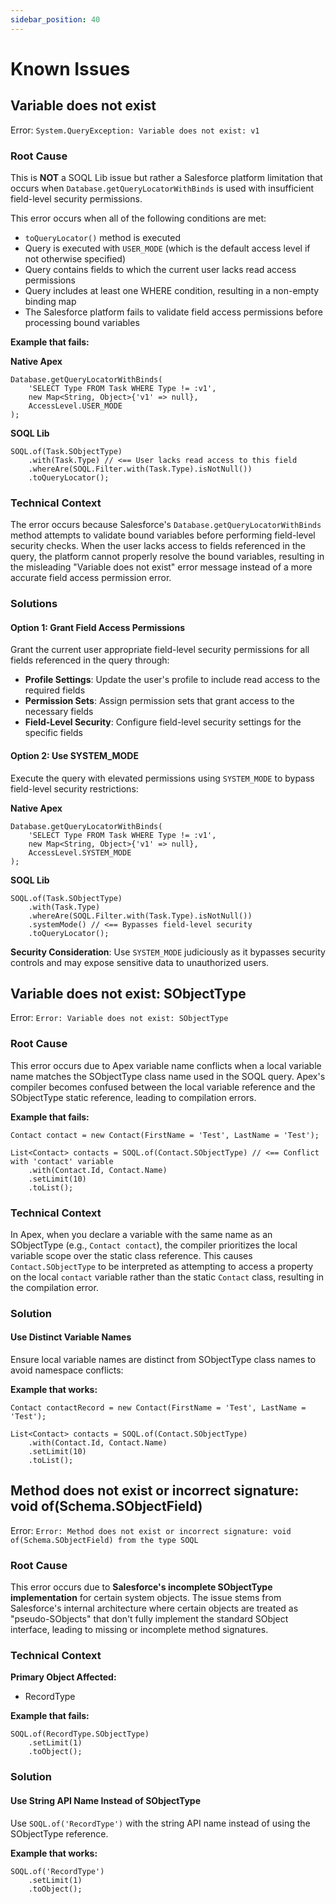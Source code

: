 ```yaml
---
sidebar_position: 40
---
```


# Known Issues

## Variable does not exist

Error: `System.QueryException: Variable does not exist: v1`

### Root Cause

This is **NOT** a SOQL Lib issue but rather a Salesforce platform limitation that occurs when `Database.getQueryLocatorWithBinds` is used with insufficient field-level security permissions.

This error occurs when all of the following conditions are met:
- `toQueryLocator()` method is executed
- Query is executed with `USER_MODE` (which is the default access level if not otherwise specified)
- Query contains fields to which the current user lacks read access permissions
- Query includes at least one WHERE condition, resulting in a non-empty binding map
- The Salesforce platform fails to validate field access permissions before processing bound variables

**Example that fails:**

**Native Apex**

```apex
Database.getQueryLocatorWithBinds(
    'SELECT Type FROM Task WHERE Type != :v1', 
    new Map<String, Object>{'v1' => null}, 
    AccessLevel.USER_MODE
);
```

**SOQL Lib**

```apex
SOQL.of(Task.SObjectType)
    .with(Task.Type) // <== User lacks read access to this field
    .whereAre(SOQL.Filter.with(Task.Type).isNotNull())
    .toQueryLocator();
```

### Technical Context

The error occurs because Salesforce's `Database.getQueryLocatorWithBinds` method attempts to validate bound variables before performing field-level security checks. When the user lacks access to fields referenced in the query, the platform cannot properly resolve the bound variables, resulting in the misleading "Variable does not exist" error message instead of a more accurate field access permission error.

### Solutions

#### Option 1: Grant Field Access Permissions

Grant the current user appropriate field-level security permissions for all fields referenced in the query through:

- **Profile Settings**: Update the user's profile to include read access to the required fields
- **Permission Sets**: Assign permission sets that grant access to the necessary fields
- **Field-Level Security**: Configure field-level security settings for the specific fields

#### Option 2: Use SYSTEM_MODE

Execute the query with elevated permissions using `SYSTEM_MODE` to bypass field-level security restrictions:

**Native Apex**

```apex
Database.getQueryLocatorWithBinds(
    'SELECT Type FROM Task WHERE Type != :v1', 
    new Map<String, Object>{'v1' => null}, 
    AccessLevel.SYSTEM_MODE
);
```

**SOQL Lib**

```apex
SOQL.of(Task.SObjectType)
    .with(Task.Type) 
    .whereAre(SOQL.Filter.with(Task.Type).isNotNull())
    .systemMode() // <== Bypasses field-level security
    .toQueryLocator();
```

**Security Consideration**: Use `SYSTEM_MODE` judiciously as it bypasses security controls and may expose sensitive data to unauthorized users.

## Variable does not exist: SObjectType

Error: `Error: Variable does not exist: SObjectType`

### Root Cause

This error occurs due to Apex variable name conflicts when a local variable name matches the SObjectType class name used in the SOQL query. Apex's compiler becomes confused between the local variable reference and the SObjectType static reference, leading to compilation errors.

**Example that fails:**

```apex
Contact contact = new Contact(FirstName = 'Test', LastName = 'Test');

List<Contact> contacts = SOQL.of(Contact.SObjectType) // <== Conflict with 'contact' variable
    .with(Contact.Id, Contact.Name)
    .setLimit(10)
    .toList();
```

### Technical Context

In Apex, when you declare a variable with the same name as an SObjectType (e.g., `Contact contact`), the compiler prioritizes the local variable scope over the static class reference. This causes `Contact.SObjectType` to be interpreted as attempting to access a property on the local `contact` variable rather than the static `Contact` class, resulting in the compilation error.

### Solution

#### Use Distinct Variable Names

Ensure local variable names are distinct from SObjectType class names to avoid namespace conflicts:

**Example that works:**

```apex
Contact contactRecord = new Contact(FirstName = 'Test', LastName = 'Test');

List<Contact> contacts = SOQL.of(Contact.SObjectType)
    .with(Contact.Id, Contact.Name)
    .setLimit(10)
    .toList();
```

## Method does not exist or incorrect signature: void of(Schema.SObjectField)

Error: `Error: Method does not exist or incorrect signature: void of(Schema.SObjectField) from the type SOQL`

### Root Cause

This error occurs due to **Salesforce's incomplete SObjectType implementation** for certain system objects. The issue stems from Salesforce's internal architecture where certain objects are treated as "pseudo-SObjects" that don't fully implement the standard SObject interface, leading to missing or incomplete method signatures.

### Technical Context

**Primary Object Affected:**

- RecordType

**Example that fails:**

```apex
SOQL.of(RecordType.SObjectType)
    .setLimit(1)
    .toObject();
```

### Solution

#### Use String API Name Instead of SObjectType

Use `SOQL.of('RecordType')` with the string API name instead of using the SObjectType reference.

**Example that works:**

```apex
SOQL.of('RecordType')
    .setLimit(1)
    .toObject();
```